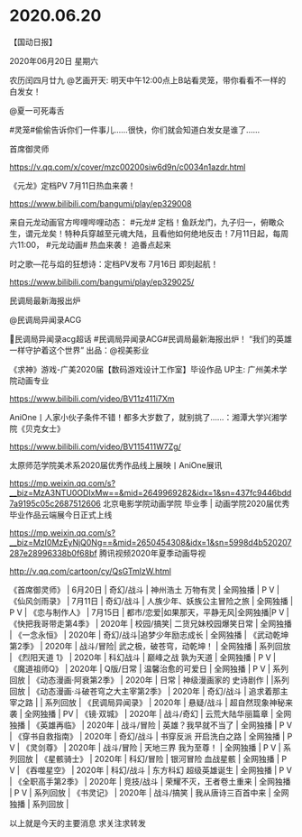 # 2020.06.20

【国动日报】

2020年06月20日  星期六

农历闰四月廿九
 @艺画开天: 明天中午12:00点上B站看灵笼，带你看看不一样的白发女！

@夏一可死毒舌                            

#灵笼#偷偷告诉你们一件事儿……很快，你们就会知道白发女是谁了……


首席御灵师 

https://v.qq.com/x/cover/mzc00200siw6d9n/c0034n1azdr.html


 《元龙》定档PV 7月11日热血来袭！

https://www.bilibili.com/bangumi/play/ep329008

 来自元龙动画官方哔哩哔哩动态： #元龙# 定档！鱼跃龙门，九子归一，俯瞰众生，谓元龙矣！特种兵穿越至元魂大陆，且看他如何绝地反击！7月11日起，每周六11:00， #元龙动画# 热血来袭！ 追番点起来


时之歌—花与焰的狂想诗：定档PV发布 7月16日 即刻起航！

https://www.bilibili.com/bangumi/play/ep329025/



民调局最新海报出炉

@民调局异闻录ACG   

民调局异闻录acg超话 #民调局异闻录ACG#民调局最新海报出炉！ “我们的英雄一样守护着这个世界”  出品：@视美影业                                                            


《求神》游戏-广美2020届【数码游戏设计工作室】毕设作品 UP主: 广州美术学院动画专业

https://www.bilibili.com/video/BV11z411i7Xm

 
AniOne丨人家小伙子条件不错！都多大岁数了，就别挑了……：湘潭大学兴湘学院《贝克女士》

https://www.bilibili.com/video/BV115411W7Zg/

 
太原师范学院美术系2020届优秀作品线上展映丨AniOne展讯

https://mp.weixin.qq.com/s?__biz=MzA3NTU0ODIxMw==&mid=2649969282&idx=1&sn=437fc9446bdd7a9195c05c2687512606 
北京电影学院动画学院 毕业季 | 动画学院2020届优秀毕业作品云端展今日正式上线

https://mp.weixin.qq.com/s?__biz=MzI0MzEyNjQ0Ng==&mid=2650454308&idx=1&sn=5998d4b520207287e28996338b0f68bf
腾讯视频2020年夏季动画导视

http://v.qq.com/cartoon/cy/QsGTmlzW.html

《首席御灵师》 | 6月20日 | 奇幻/战斗 | 神州浩土 万物有灵 | 全网独播 | P V |
《仙风剑雨录》 | 7月11日 | 奇幻/战斗 | 人族少年、妖族公主冒险之旅 | 全网独播 | P V |
《恋与制作人》 | 7月15日 | 都市/恋爱|如果那天，平静无风|全网独播|P V |
《快把我哥带走第4季》 | 2020年 | 校园/搞笑| 二货兄妹校园爆笑日常 | 全网独播 |
《一念永恒》 | 2020年 | 奇幻/战斗|追梦少年励志成长 | 全网独播 |
《武动乾坤第2季》 | 2020年 | 战斗/冒险| 武之极，破苍穹，动乾坤！ | 全网独播 | 系列回放 |
《烈阳天道 1》 | 2020年 | 科幻战斗 | 巅峰之战 孰为天道 | 全网独播 | P V |
《魔道祖师Q》 | 2020年 | Q版/日常 | 温馨治愈的可爱日 | 全网独播 | P V | 系列回放 |
《动态漫画·阿衰第2季》 | 2020年 | 日常 | 神级漫画家的  史诗剧作 |  |系列回放 |
《动态漫画·斗破苍穹之大主宰第2季》 | 2020年 | 奇幻/战斗 | 追求着那主宰之路 | | 系列回放 |
《民调局异闻录》 | 2020年 | 悬疑/战斗 | 超自然现象神秘来袭 | 全网独播 | PV |
《镜·双城》 | 2020年 | 战斗/奇幻 | 云荒大陆华丽篇章 | 全网独播 |
《英雄再临》 | 2020年 | 战斗/冒险 | 英雄？我早就不当了 | 全网独播 | P V |
《穿书自救指南》 | 2020年 | 奇幻/战斗 | 书穿反派 开启洗白之路 | 全网独播 | P V |
《灵剑尊》 | 2020年 | 战斗/冒险 | 天地三界 我为至尊！ | 全网独播 | P V | 系列回放 |
《星骸骑士》 | 2020年 | 科幻/冒险 | 银河冒险 血战星骸 | 全网独播 | P V |
《吞噬星空》 | 2020年 | 科幻/战斗 | 东方科幻 超级英雄诞生 | 全网独播 | P V |
《全职高手第2季》 | 2020年 | 竞技/战斗 | 荣耀不灭，王者卷土重来 | 全网独播 | P V | 系列回放 |
《书灵记》 | 2020年 | 战斗/搞笑 | 我从唐诗三百首中来 | 全网独播 | 系列回放 |



以上就是今天的主要消息
求关注求转发






